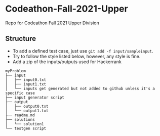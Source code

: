 # Codeathon-Fall-2021-Upper
Repo for Codeathon Fall 2021 Upper Division 

## Structure
* To add a defined test case, just use `git add -f input/sampleinput`.
* Try to follow the style listed below, however, any style is fine.
* Add a zip of the inputs/outputs used for Hackerrank

```
myProblem
├── input
│   ├── input0.txt
│   ├── input1.txt
│   └── inputs get generated but not added to github unless it's a specific case
├── input generator script
├── output
│   ├── output0.txt
│   └── output1.txt
├── readme.md
├── solutions
│   └── solution1
└── testgen script
```


